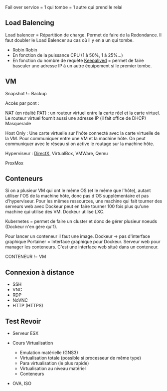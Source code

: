
Fail over service = 1 qui tombe = 1 autre qui prend le relai

## Load Balencing

Load balencer = Répartition de charge. Permet de faire de la Redondance. Il faut doubler le Load Balencer au cas où il y en a un qui tombe.
- Robin Robin
- En fonction de la puissance CPU (1 à 50%, 1 à 25%...)
- En fonction du nombre de requête 
[Keepalived](https://keepalived.readthedocs.io/en/latest/introduction.html) = permet de faire basculer une adresse IP à un autre équipement si le premier tombe.

## VM

Snapshot != Backup

Accès par pont :

NAT (en réalité PAT) : un routeur virtuel entre la carte réel et la carte virtuel. Le routeur virtuel fournit aussi une adresse IP (il fait office de DHCP)
Masquerade

Host Only : Une carte virtuelle sur l'hôte connecté avec la carte virtuelle de la VM. Pour communiquer entre une VM et la machine hôte. On peut communiquer avec le réseau si on active le routage sur la machine hôte.

Hyperviseur : [DirectX](https://fr.wikipedia.org/wiki/DirectX), VirtualBox, VMWare, Qemu

ProxMox

## Conteneurs

Si on a plusieur VM qui ont le même OS (et le même que l'hôte), autant utiliser l'OS de la machine hôte, donc pas d'OS supplémentaire et pas d'hyperviseur. Pour les mêmes ressources, une machine qui fait tourner des serveurs web avec Dockeur peut en faire tourner 100 fois plus qu'une machine qui utilise des VM.
Dockeur utilise LXC.

Kubernetes = permet de faire un cluster et donc de gérer plusieur noeuds (Dockeur n'en gère qu'1).

Pour lancer un conteneur il faut une image.
Dockeur -> pas d'interface graphique
Portainer = Interface graphique pour Dockeur. Serveur web pour manager les conteneurs. C'est une interface web situé dans un conteneur.

CONTENEUR != VM 

## Connexion à distance

- SSH
- VNC
- RDP
- NoVNC
- HTTP (HTTPS)


## Test Revoir

- Serveur ESX

- Cours Virtualisation
	- Emulation matérielle (GNS3)
	- Virtualisation totale (possible si processeur de même type)
	- Para virtualisation (le plus rapide)
	- Virtualisation au niveau matériel
	- Conteneurs

- OVA, ISO